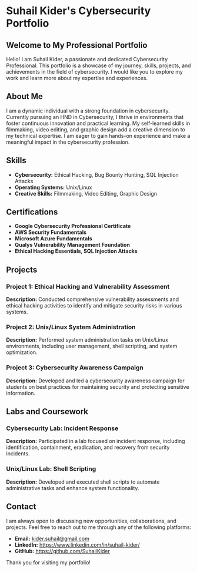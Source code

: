 # Suhail Kider's Cybersecurity Portfolio

## Welcome to My Professional Portfolio

Hello! I am Suhail Kider, a passionate and dedicated Cybersecurity Professional. This portfolio is a showcase of my journey, skills, projects, and achievements in the field of cybersecurity. I would like you to explore my work and learn more about my expertise and experiences.

## About Me

I am a dynamic individual with a strong foundation in cybersecurity. Currently pursuing an HND in Cybersecurity, I thrive in environments that foster continuous innovation and practical learning. My self-learned skills in filmmaking, video editing, and graphic design add a creative dimension to my technical expertise. I am eager to gain hands-on experience and make a meaningful impact in the cybersecurity profession.

## Skills

- **Cybersecurity:** Ethical Hacking, Bug Bounty Hunting, SQL Injection Attacks
- **Operating Systems:** Unix/Linux
- **Creative Skills:** Filmmaking, Video Editing, Graphic Design

## Certifications

- **Google Cybersecurity Professional Certificate**
- **AWS Security Fundamentals**
- **Microsoft Azure Fundamentals**
- **Qualys Vulnerability Management Foundation**
- **Ethical Hacking Essentials, SQL Injection Attacks**

## Projects

### Project 1: Ethical Hacking and Vulnerability Assessment
**Description:** Conducted comprehensive vulnerability assessments and ethical hacking activities to identify and mitigate security risks in various systems.

### Project 2: Unix/Linux System Administration
**Description:** Performed system administration tasks on Unix/Linux environments, including user management, shell scripting, and system optimization.

### Project 3: Cybersecurity Awareness Campaign
**Description:** Developed and led a cybersecurity awareness campaign for students on best practices for maintaining security and protecting sensitive information.

## Labs and Coursework

### Cybersecurity Lab: Incident Response
**Description:** Participated in a lab focused on incident response, including identification, containment, eradication, and recovery from security incidents.

### Unix/Linux Lab: Shell Scripting
**Description:** Developed and executed shell scripts to automate administrative tasks and enhance system functionality.

## Contact

I am always open to discussing new opportunities, collaborations, and projects. Feel free to reach out to me through any of the following platforms:

- **Email:** kider.suhail@gmail.com
- **LinkedIn:** https://www.linkedin.com/in/suhail-kider/
- **GitHub:** https://github.com/SuhailKider

Thank you for visiting my portfolio!
